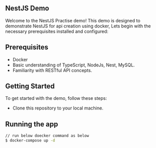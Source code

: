 ## NestJS Demo

Welcome to the NestJS Practise demo! This demo is designed to demonstrate NestJS for api creation using docker, Lets begin with the necessary prerequisites installed and configured:

## Prerequisites
- Docker
- Basic understanding of TypeScript, NodeJs, Nest, MySQL.
- Familiarity with RESTful API concepts.

## Getting Started
To get started with the demo, follow these steps:

- Clone this repository to your local machine.



## Running the app

```bash
// run below doecker command as below
$ docker-compose up -d
```
